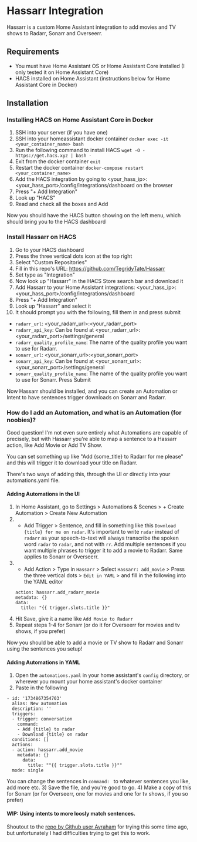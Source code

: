 # Hassarr Integration

Hassarr is a custom Home Assistant integration to add movies and TV shows to Radarr, Sonarr and Overseerr.

## Requirements

* You must have Home Assistant OS or Home Assistant Core installed (I only tested it on Home Assistant Core)
* HACS installed on Home Assistant (instructions below for Home Assistant Core in Docker)

## Installation


### Installing HACS on Home Assistant Core in Docker
1) SSH into your server (if you have one)
2) SSH into your homeassistant docker container
`docker exec -it <your_container_name> bash`
3) Run the following command to install HACS
`wget -O - https://get.hacs.xyz | bash -`
4) Exit from the docker container
`exit`
4) Restart the docker container
`docker-compose restart <your_container_name>`
5) Add the HACS integration by going to <your_hass_ip>:<your_hass_port>/config/integrations/dashboard on the browser
6) Press "+ Add Integration"
7) Look up "HACS"
8) Read and check all the boxes and Add

Now you should have the HACS button showing on the left menu, which should bring you to the HACS dashboard

### Install Hassarr on HACS
1) Go to your HACS dashboard
2) Press the three vertical dots icon at the top right
3) Select "Custom Repositories"
4) Fill in this repo's URL: https://github.com/TegridyTate/Hassarr
5) Set type as "Integration"
6) Now look up "Hassarr" in the HACS Store search bar and download it
7) Add Hassarr to your Home Assistant integrations: <your_hass_ip>:<your_hass_port>/config/integrations/dashboard
8) Press "+ Add Integration"
9) Look up "Hassarr" and select it
10) It should prompt you with the following, fill them in and press submit
* `radarr_url`: <your_radarr_url>:<your_radarr_port>
* `radarr_api_key`: Can be found at <your_radarr_url>:<your_radarr_port>/settings/general
* `radarr_quality_profile_name`: The name of the quality profile you want to use for Radarr.
* `sonarr_url`: <your_sonarr_url>:<your_sonarr_port>
* `sonarr_api_key`: Can be found at <your_sonarr_url>:<your_sonarr_port>/settings/general
* `sonarr_quality_profile_name`: The name of the quality profile you want to use for Sonarr.
Press Submit

Now Hassarr should be installed, and you can create an Automation or Intent to have sentences trigger downloads on Sonarr and Radarr.

### How do I add an Automation, and what is an Automation (for noobies)?
Good question! I'm not even sure entirely what Automations are capable of precisely, but with Hassarr you're able to map a sentence to a Hassarr action, like Add Movie or Add TV Show.

You can set something up like "Add {some_title} to Radarr for me please" and this will trigger it to download your title on Radarr.

There's two ways of adding this, through the UI or directly into your automations.yaml file.

#### Adding Automations in the UI
1) In Home Assistant, go to Settings > Automations & Scenes > + Create Automation > Create New Automation
2) + Add Trigger > Sentence, and fill in something like this `Download {title} for me on radar`. It's important to write `radar` instead of `radarr` as your speech-to-text will always transcribe the spoken word `radar` to `radar`, and not with `rr`. Add multiple sentences if you want multiple phrases to trigger it to add a movie to Radarr. Same applies to Sonarr or Overseerr.
3) + Add Action > Type in `Hassarr` > Select `Hassarr: add_movie` > Press the three vertical dots > `Edit in YAML` > and fill in the following into the YAML editor
    ```
    action: hassarr.add_radarr_movie
    metadata: {}
    data:
      title: "{{ trigger.slots.title }}"
    ```
4) Hit Save, give it a name like `Add Movie to Radarr`
5) Repeat steps 1-4 for Sonarr (or do it for Overseerr for movies and tv shows, if you prefer)

Now you should be able to add a movie or TV show to Radarr and Sonarr using the sentences you setup!

#### Adding Automations in YAML
1) Open the `automations.yaml` in your home assistant's `config` directory, or wherever you mount your home assistant's docker container
2) Paste in the following
```
- id: '1734867354703'
  alias: New automation
  description: ''
  triggers:
  - trigger: conversation
    command:
    - Add {title} to radar
    - Download {title} on radar
  conditions: []
  actions:
  - action: hassarr.add_movie
    metadata: {}
      data:
        title: ""{{ trigger.slots.title }}""
  mode: single
```
You can change the sentences in `command: ` to whatever sentences you like, add more etc.
3) Save the file, and you're good to go.
4) Make a copy of this for Sonarr (or for Overseerr, one for movies and one for tv shows, if you so prefer)

#### WIP: Using intents to more loosly match sentences.


Shoutout to the [repo by Github user Avraham](https://github.com/avraham/hass_radarr_sonarr_search_by_voice) for trying this some time ago, but unfortunately I had difficulties trying to get this to work.
